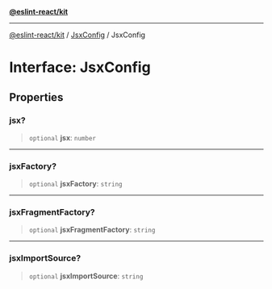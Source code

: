 [**@eslint-react/kit**](../../../../README.md)

***

[@eslint-react/kit](../../../../README.md) / [JsxConfig](../README.md) / JsxConfig

# Interface: JsxConfig

## Properties

### jsx?

> `optional` **jsx**: `number`

***

### jsxFactory?

> `optional` **jsxFactory**: `string`

***

### jsxFragmentFactory?

> `optional` **jsxFragmentFactory**: `string`

***

### jsxImportSource?

> `optional` **jsxImportSource**: `string`
